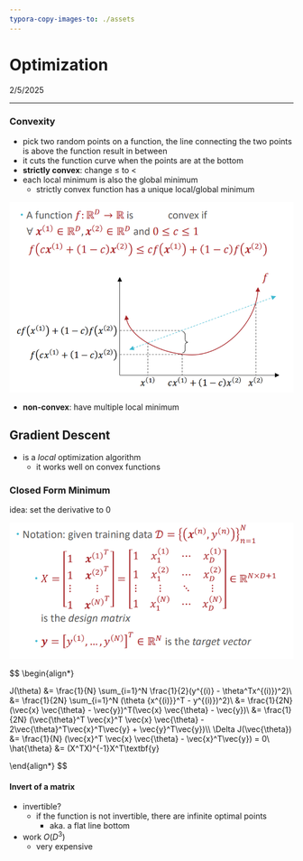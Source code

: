```yaml
---
typora-copy-images-to: ./assets
---
```


# Optimization

2/5/2025

___

### Convexity

- pick two random points on a function, the line connecting the two points is above the function result in between
- it cuts the function curve when the points are at the bottom
- **strictly convex**: change $\le$ to $<$
- each local minimum is also the global minimum
  - strictly convex function has a unique local/global minimum 

![image-20250205113851493](./assets/image-20250205113851493.png)



- **non-convex**: have multiple local minimum





## Gradient Descent

- is a *local* optimization algorithm
  - it works well on convex functions



### Closed Form Minimum

idea: set the derivative to 0

![image-20250205115421602](./assets/image-20250205115421602.png)


$$
\begin{align*}

J(\theta) &= \frac{1}{N} \sum_{i=1}^N \frac{1}{2}(y^{(i)} - \theta^Tx^{(i)})^2)\\
&= \frac{1}{2N} \sum_{i=1}^N (\theta {x^{(i)}}^T - y^{(i)})^2)\\
&= \frac{1}{2N} (\vec{x} \vec{\theta} - \vec{y})^T(\vec{x} \vec{\theta} - \vec{y})\\
&= \frac{1}{2N} (\vec{\theta}^T \vec{x}^T \vec{x} \vec{\theta} - 2\vec{\theta}^T\vec{x}^T\vec{y} + \vec{y}^T\vec{y})\\\\
\Delta J(\vec{\theta}) &= \frac{1}{N} (\vec{x}^T \vec{x} \vec{\theta} - \vec{x}^T\vec{y}) = 0\\
\hat{\theta} &= (X^TX)^{-1}X^T\textbf{y}

\end{align*}
$$


#### Invert of a matrix

- invertible?
  - if the function is not invertible, there are infinite optimal points
    - aka. a flat line bottom
- work $O(D^3)$
  - very expensive

